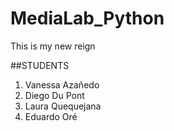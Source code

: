 # MediaLab_Python
This is my new reign

##STUDENTS
1. Vanessa Azañedo
2. Diego Du Pont
3. Laura Quequejana
4. Eduardo Oré
